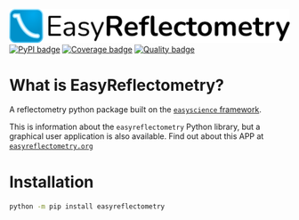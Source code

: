 ![Logo](https://github.com/easyScience/EasyReflectometryLib/raw/master/docs/src/_static/logo.png)
[![PyPI badge](http://img.shields.io/pypi/v/EasyReflectometryLib.svg)](https://pypi.python.org/pypi/EasyReflectometryLib)
[![Coverage badge](https://codecov.io/gh/easyScience/EasyReflectometryLib/branch/master/graph/badge.svg?token=LcnB8AMGkw)](https://codecov.io/gh/easyScience/EasyReflectometryLib)
[![Quality badge](https://www.codefactor.io/repository/github/easyscience/easyreflectometrylib/badge)](https://www.codefactor.io/repository/github/easyscience/easyreflectometrylib)

# What is EasyReflectometry?

A reflectometry python package built on the [`easyscience` framework](https://easyscience.software).

This is information about the `easyreflectometry` Python library, but a graphical user application is also available. 
Find out about this APP at [`easyreflectometry.org`](https://easyreflectometry.org)

# Installation

```sh
python -m pip install easyreflectometry
```
